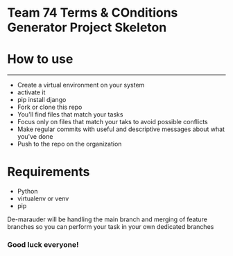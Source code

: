 # Team 74 Terms & COnditions Generator Project Skeleton

# How to use

<hr>

  - Create a virtual environment on your system
  - activate it
  - pip install django
  - Fork or clone this repo
  - You'll find files that match your tasks
  - Focus only on files that match your taks to avoid possible conflicts
  - Make regular commits with useful and descriptive messages about what you've done
  - Push to the repo on the organization

# Requirements

  - Python
  - virtualenv or venv
  - pip

De-marauder will be handling the main branch and merging of feature branches so you can perform your task in your own dedicated branches

### Good luck everyone!
